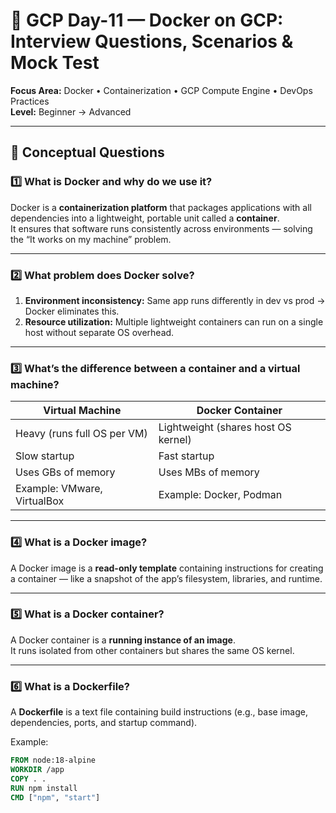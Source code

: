# 🧠 GCP Day-11 — Docker on GCP: Interview Questions, Scenarios & Mock Test

**Focus Area:** Docker • Containerization • GCP Compute Engine • DevOps Practices  
**Level:** Beginner → Advanced  

---

## 🧩 Conceptual Questions

### 1️⃣ What is Docker and why do we use it?
Docker is a **containerization platform** that packages applications with all dependencies into a lightweight, portable unit called a **container**.  
It ensures that software runs consistently across environments — solving the “It works on my machine” problem.

---

### 2️⃣ What problem does Docker solve?
1. **Environment inconsistency:** Same app runs differently in dev vs prod → Docker eliminates this.  
2. **Resource utilization:** Multiple lightweight containers can run on a single host without separate OS overhead.

---

### 3️⃣ What’s the difference between a container and a virtual machine?
| Virtual Machine | Docker Container |
|-----------------|------------------|
| Heavy (runs full OS per VM) | Lightweight (shares host OS kernel) |
| Slow startup | Fast startup |
| Uses GBs of memory | Uses MBs of memory |
| Example: VMware, VirtualBox | Example: Docker, Podman |

---

### 4️⃣ What is a Docker image?
A Docker image is a **read-only template** containing instructions for creating a container — like a snapshot of the app’s filesystem, libraries, and runtime.

---

### 5️⃣ What is a Docker container?
A Docker container is a **running instance of an image**.  
It runs isolated from other containers but shares the same OS kernel.

---

### 6️⃣ What is a Dockerfile?
A **Dockerfile** is a text file containing build instructions (e.g., base image, dependencies, ports, and startup command).

Example:
```dockerfile
FROM node:18-alpine
WORKDIR /app
COPY . .
RUN npm install
CMD ["npm", "start"]
```
